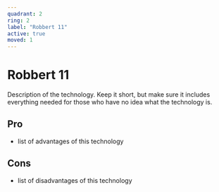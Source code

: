 ```yaml
---
quadrant: 2
ring: 2
label: "Robbert 11"
active: true
moved: 1
---
```

# Robbert 11

Description of the technology. Keep it short, but make sure it includes everything needed for those who have no idea what the technology is.

## Pro
* list of advantages of this technology

## Cons
* list of disadvantages of this technology
